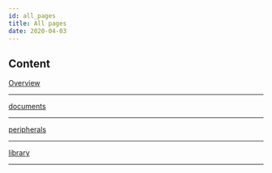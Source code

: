 ```yaml
---
id: all_pages
title: All pages
date: 2020-04-03
---
```


## Content

[Overview](Overview.md)

-----

[documents](Documents.md)

-----

[peripherals](Peripherals.md)

-----

[library](Libraries_&_Examples.md)

-----
